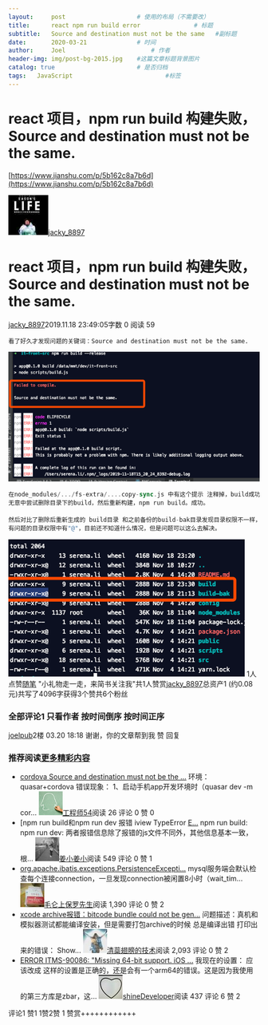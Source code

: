 ```yaml
---
layout:     post   				    # 使用的布局（不需要改）
title:      react npm run build error 				# 标题 
subtitle:   Source and destination must not be the same   #副标题
date:       2020-03-21 				# 时间
author:     Joel 						# 作者
header-img: img/post-bg-2015.jpg 	#这篇文章标题背景图片
catalog: true 						# 是否归档
tags:	JavaScript							#标签
---
```



# react 项目，npm run build 构建失败，Source and destination must not be the same.
[https://www.jianshu.com/p/5b162c8a7b6d](https://www.jianshu.com/p/5b162c8a7b6d)   

[![](/img/blog/fs-extra-error_files/816134b5-acd5-41b7-a85c-f4172661afa6_004.jpg)jacky_8897](https://www.jianshu.com/u/d0984f76d9f0)

# react 项目，npm run build 构建失败，Source and destination must not be the same.

[jacky_8897](https://www.jianshu.com/u/d0984f76d9f0)<time>2019.11.18 23:49:05</time>字数 0 阅读 59

```undefined
看了好久才发现问题的关键词：Source and destination must not be the same.

```



![](/img/blog/fs-extra-error_files/12561655-c2bea4376d42a266.png)

```dart
在node_modules/.../fs-extra/....copy-sync.js 中有这个提示 注释掉，build成功。
无意中尝试删除目录下的build，然后重新构建，npm run build。成功。

然后对比了删除后重新生成的 build目录 和之前备份的build-bak目录发现目录权限不一样，
有问题的目录权限中有"@"，目前还不知道什么情况，但是问题可以这么去解决。
```


![](/img/blog/fs-extra-error_files/12561655-1c3941c54d234449.png)
1人点赞[随笔](https://www.jianshu.com/nb/26313512) "小礼物走一走，来简书关注我"共1人赞赏[jacky_8897](https://www.jianshu.com/u/d0984f76d9f0 "jacky_8897")总资产1 (约0.08元)共写了4096字获得3个赞共6个粉丝

### 全部评论1 只看作者 按时间倒序 按时间正序

[joelpub](https://www.jianshu.com/u/4002ae6218c1)2楼 <time>03.20 18:18</time> 谢谢，你的文章帮到我 赞 回复

### 推荐阅读[更多精彩内容](https://www.jianshu.com/)

* [cordova Source and destination must not be the ...](https://www.jianshu.com/p/29043d8299cb) 环境：quasar+cordova 错误现象：  1、启动手机app开发环境时（quasar dev -m cor... [![](/img/blog/fs-extra-error_files/620e3524-22ee-44e3-b155-cbe7d3466c9e.gif)工程师54](https://www.jianshu.com/u/1ad44747e16f)阅读 26 评论 0 赞 0
* [npm run build和npm run dev 报错 iview TypeError [E...](https://www.jianshu.com/p/a8612e0dc893) npm run build: npm run dev: 两者报错信息除了报错的js文件不同外，其他信息基本一致，根... [![](/img/blog/fs-extra-error_files/3468949d-1ba9-4785-8ecf-a541e09c2964.png)姜小姜小](https://www.jianshu.com/u/a6ba7e9e9fed)阅读 549 评论 0 赞 1
* [org.apache.ibatis.exceptions.PersistenceExcepti...](https://www.jianshu.com/p/ebfb0a838ef2) mysql服务端会默认检查每个连接connection，一旦发现connection被闲置8小时（wait_tim... [![](/img/blog/fs-extra-error_files/52767ad5-1740-49ad-84d0-b077c4741f41.jpg)毛仑上保罗先生](https://www.jianshu.com/u/4a1fba8a136e)阅读 1,390 评论 0 赞 2
* [xcode archive报错：bitcode bundle could not be gen...](https://www.jianshu.com/p/70a0db2f3f86) 问题描述：真机和模拟器测试都能编译安装，但是需要打包archive的时候 总是编译出错 打印出来的错误： Show... [![](/img/blog/fs-extra-error_files/f81e78cb-82e1-40a5-ba3e-441e492f2696.jpg)清蘂翅膀的技术](https://www.jianshu.com/u/28f4ab678f41)阅读 2,093 评论 0 赞 2
* [ERROR ITMS-90086: "Missing 64-bit support. iOS ...](https://www.jianshu.com/p/5bdc9b2eac66) 我现在的设置： 应该改成 这样的设置是正确的，还是会有一个arm64的错误。这是因为我使用的第三方库是zbar，这... [![](/img/blog/fs-extra-error_files/ff496becf108.jpg)shineDeveloper](https://www.jianshu.com/u/5a8b9af6cea9)阅读 437 评论 6 赞 2

评论1 赞1 1赞2赞 1 赞赏++++++++++++
